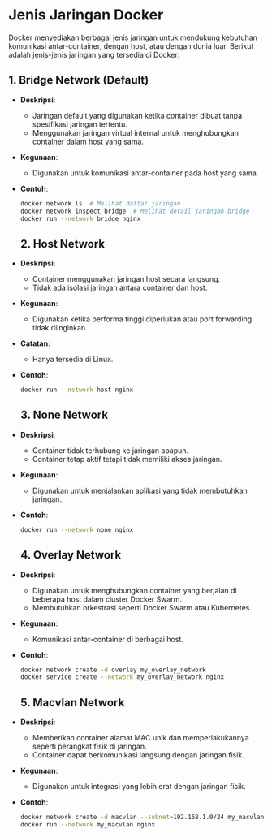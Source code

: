 # Jenis Jaringan Docker

Docker menyediakan berbagai jenis jaringan untuk mendukung kebutuhan komunikasi antar-container, dengan host, atau dengan dunia luar. Berikut adalah jenis-jenis jaringan yang tersedia di Docker:

## 1. **Bridge Network** (Default)
- **Deskripsi**:
  - Jaringan default yang digunakan ketika container dibuat tanpa spesifikasi jaringan tertentu.
  - Menggunakan jaringan virtual internal untuk menghubungkan container dalam host yang sama.
- **Kegunaan**:
  - Digunakan untuk komunikasi antar-container pada host yang sama.
- **Contoh**:
  ```bash
  docker network ls  # Melihat daftar jaringan
  docker network inspect bridge  # Melihat detail jaringan bridge
  docker run --network bridge nginx
  ```

  ## 2. **Host Network**
- **Deskripsi**:
  - Container menggunakan jaringan host secara langsung.
  - Tidak ada isolasi jaringan antara container dan host.
- **Kegunaan**:
  - Digunakan ketika performa tinggi diperlukan atau port forwarding tidak diinginkan.
- **Catatan**:
  - Hanya tersedia di Linux.
- **Contoh**:
  ```bash
  docker run --network host nginx
  ``` 

  ## 3. **None Network**
- **Deskripsi**:
  - Container tidak terhubung ke jaringan apapun.
  - Container tetap aktif tetapi tidak memiliki akses jaringan.
- **Kegunaan**:
  - Digunakan untuk menjalankan aplikasi yang tidak membutuhkan jaringan.
- **Contoh**:
  ```bash
  docker run --network none nginx
  ```

  ## 4. **Overlay Network**
- **Deskripsi**:
  - Digunakan untuk menghubungkan container yang berjalan di beberapa host dalam cluster Docker Swarm.
  - Membutuhkan orkestrasi seperti Docker Swarm atau Kubernetes.
- **Kegunaan**:
  - Komunikasi antar-container di berbagai host.
- **Contoh**:
  ```bash
  docker network create -d overlay my_overlay_network
  docker service create --network my_overlay_network nginx
  ```

  ## 5. **Macvlan Network**
- **Deskripsi**:
  - Memberikan container alamat MAC unik dan memperlakukannya seperti perangkat fisik di jaringan.
  - Container dapat berkomunikasi langsung dengan jaringan fisik.
- **Kegunaan**:
  - Digunakan untuk integrasi yang lebih erat dengan jaringan fisik.
- **Contoh**:
  ```bash
  docker network create -d macvlan --subnet=192.168.1.0/24 my_macvlan
  docker run --network my_macvlan nginx
  ```

  